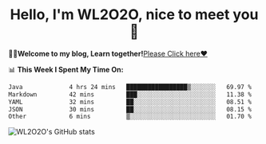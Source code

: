 <h1 align = "center">Hello, I'm WL2O2O, nice to meet you 👋</h1>

🧑‍💻**Welcome to my blog, Learn together!**[Please Click here❤️](https://wl2o2o.github.io)

📊 **This Week I Spent My Time On:**
<!--START_SECTION:waka-->

```txt
Java             4 hrs 24 mins   █████████████████▒░░░░░░░   69.97 %
Markdown         42 mins         ███░░░░░░░░░░░░░░░░░░░░░░   11.38 %
YAML             32 mins         ██░░░░░░░░░░░░░░░░░░░░░░░   08.51 %
JSON             30 mins         ██░░░░░░░░░░░░░░░░░░░░░░░   08.15 %
Other            6 mins          ▒░░░░░░░░░░░░░░░░░░░░░░░░   01.70 %
```

<!--END_SECTION:waka-->

![WL2O2O's GitHub stats](https://github-readme-stats.vercel.app/api?username=wl2o2o&show_icons=true)


<!--
**WL2O2O/WL2O2O** is a ✨ _special_ ✨ repository because its `README.md` (this file) appears on your GitHub profile.

Here are some ideas to get you started:

- 🔭 I’m currently working on ...
- 🌱 I’m currently learning ...
- 👯 I’m looking to collaborate on ...
- 🤔 I’m looking for help with ...
- 💬 Ask me about ...
- 📫 How to reach me: ...
- 😄 Pronouns: ...
- ⚡ Fun fact: ...
-->
